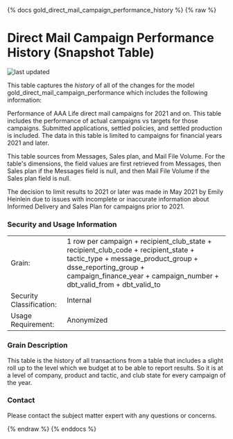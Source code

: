 {% docs gold_direct_mail_campaign_performance_history %}
{% raw %}

# Direct Mail Campaign Performance History (Snapshot Table)

![last updated](assets/update_badges/direct_mail_campaign_performance_history.svg)

This table captures the *history* of all of the changes for the model
gold_direct_mail_campaign_performance which includes the following information: 

Performance of AAA Life direct mail campaigns for 2021 and on. This table includes the
performance of actual campaigns vs targets for those campaigns. Submitted applications,
settled policies, and settled production is included. The data in this table is limited
to campaigns for financial years 2021 and later. 

This table sources from Messages, Sales plan, and Mail File Volume. For the table's
dimensions, the field values are first retrieved from Messages, then Sales plan if the
Messages field is null, and then Mail File Volume if the Sales plan field is null.

The decision to limit results to 2021 or later was made in May 2021 by Emily Heinlein due to
issues with incomplete or inaccurate information about Informed Delivery and Sales Plan for
campaigns prior to 2021.

### Security and Usage Information
|     |     |
| --- | --- |
| Grain:                   | 1 row per campaign + recipient_club_state + recipient_club_code + recipient_state + tactic_type + message_product_group + dsse_reporting_group + campaign_finance_year + campaign_number + dbt_valid_from + dbt_valid_to |
| Security Classification: | Internal |
| Usage Requirement:       | Anonymized |

### Grain Description
This table is the history of all transactions from a table that includes a slight roll
up to the level which we budget at to be able to report results. So it is at a level of
company, product and tactic, and club state for every campaign of the year.   

### Contact
Please contact the subject matter expert with any questions or concerns.

{% endraw %}
{% enddocs %} 
